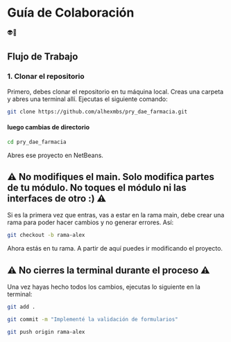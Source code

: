 # Guía de Colaboración

👽👻

## Flujo de Trabajo

### 1. Clonar el repositorio
Primero, debes clonar el repositorio en tu máquina local. Creas una carpeta y abres una terminal allí.
Ejecutas el siguiente comando:

```bash
git clone https://github.com/alhexmbs/pry_dae_farmacia.git
````
#### luego cambias de directorio

```bash
cd pry_dae_farmacia
````
Abres ese proyecto en NetBeans.

## ⚠️ No modifiques el main. Solo modifica partes de tu módulo. No toques el módulo ni las interfaces de otro :) ⚠️

Si es la primera vez que entras, vas a estar en la rama main, debe crear una rama para poder hacer cambios y no generar errores. Así:
```bash
git checkout -b rama-alex
````
Ahora estás en tu rama. A partir de aquí puedes ir modificando el proyecto.

## ⚠️ No cierres la terminal durante el proceso ⚠️
Una vez hayas hecho todos los cambios, ejecutas lo siguiente en la terminal:
```bash
git add .
````
```bash
git commit -m "Implementé la validación de formularios"
````
```bash
git push origin rama-alex
````

